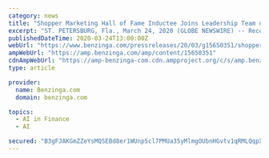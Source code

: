```yaml
---
category: news
title: "Shopper Marketing Hall of Fame Inductee Joins Leadership Team of Rising FinTech Company Leveraging Blockchain and AI to Transform Retail"
excerpt: "ST. PETERSBURG, Fla., March 24, 2020 (GLOBE NEWSWIRE) -- Recognized as a \"Top Ten Mover and Shaker in Retail,\" Karen Sales has joined the leadership team at SKUx as Senior Vice..."
publishedDateTime: 2020-03-24T13:00:00Z
webUrl: "https://www.benzinga.com/pressreleases/20/03/g15650351/shopper-marketing-hall-of-fame-inductee-joins-leadership-team-of-rising-fintech-company-leveraging"
ampWebUrl: "https://amp.benzinga.com/amp/content/15650351"
cdnAmpWebUrl: "https://amp-benzinga-com.cdn.ampproject.org/c/s/amp.benzinga.com/amp/content/15650351"
type: article

provider:
  name: Benzinga.com
  domain: benzinga.com

topics:
  - AI in Finance
  - AI

secured: "B3gFJAKGmZZeYsMQSEBd8er1WUnp5cl7PMUa35yMlmgOUbnHGvtv1qRMLQqpXHP2HPd1GFUMLey8pALM6wlSVyumKsfs14aaArf8LVO2CkWSF1zGLlIl/IQtibqKxGxWL+dIV9l2PvyZmeZOiDv65Q4HemP6xpBrSCBy9eDjGZJt7w8boxFxG+i/d2AP15LnlTwzbRfUBY3g5WlevxEC9HhkLW1d3UBJ6tOhCa5d1Zq3uZQa2TetGY9TIYVdQygnoeNu3ZNzuyuHVhSdRhULCsnh/DVpRwRNXXxDzFd1W5oxZqdBfq1htSMtYBMMmAPq;3LWad4PL8E3LXEDrhLLqxg=="
---
```


